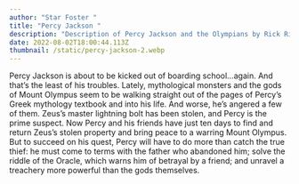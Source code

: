 ```yaml
---
author: "Star Foster "
title: "Percy Jackson "
description: "Description of Percy Jackson and the Olympians by Rick Riordan "
date: 2022-08-02T18:00:44.113Z
thumbnail: /static/percy-jackson-2.webp
---
```



Percy Jackson is about to be kicked out of boarding school…again. And that’s the least of his troubles. Lately, mythological monsters and the gods of Mount Olympus seem to be walking straight out of the pages of Percy’s Greek mythology textbook and into his life. And worse, he’s angered a few of them. Zeus’s master lightning bolt has been stolen, and Percy is the prime suspect. Now Percy and his friends have just ten days to find and return Zeus’s stolen property and bring peace to a warring Mount Olympus. But to succeed on his quest, Percy will have to do more than catch the true thief: he must come to terms with the father who abandoned him; solve the riddle of the Oracle, which warns him of betrayal by a friend; and unravel a treachery more powerful than the gods themselves.